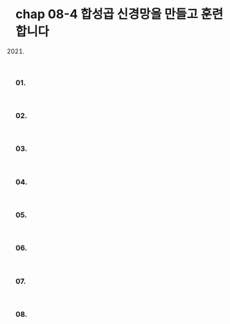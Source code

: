 # chap 08-4 합성곱 신경망을 만들고 훈련합니다

2021.

<br>

### 01. 

<br>

### 02. 

<br>

### 03. 

<br>

### 04. 

<br>

### 05. 

<br>

### 06. 

<br>

### 07. 

<br>

### 08. 